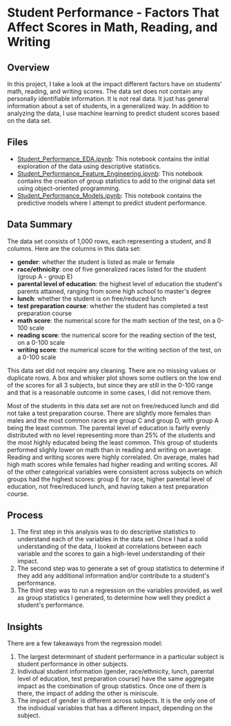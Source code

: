 # Student Performance - Factors That Affect Scores in Math, Reading, and Writing

## Overview
In this project, I take a look at the impact different factors have on students' math, reading, and writing scores.  The data set does not contain any personally identifiable information.  It is not real data.  It just has general information about a set of students, in a generalized way.  In addition to analyzing the data, I use machine learning to predict student scores based on the data set.

## Files
- [Student_Performance_EDA.ipynb](https://github.com/albert-ntiri/student_performance/blob/main/Student_Performance_EDA.ipynb): This notebook contains the initial exploration of the data using descriptive statistics.
- [Student_Performance_Feature_Engineering.ipynb](https://github.com/albert-ntiri/student_performance/blob/main/Student_Performance_Feature_Engineering.ipynb): This notebook contains the creation of group statistics to add to the original data set using object-oriented programming.
- [Student_Performance_Models.ipynb](https://github.com/albert-ntiri/student_performance/blob/main/Student_Performance_Models.ipynb): This notebook contains the predictive models where I attempt to predict student performance.

## Data Summary
The data set consists of 1,000 rows, each representing a student, and 8 columns.  Here are the columns in this data set:
- **gender**: whether the student is listed as male or female
- **race/ethnicity**: one of five generalized races listed for the student (group A - group E)
- **parental level of education**: the highest level of education the student's parents attained, ranging from some high school to master's degree
- **lunch**: whether the student is on free/reduced lunch
- **test preparation course**: whether the student has completed a test preparation course
- **math score**: the numerical score for the math section of the test, on a 0-100 scale
- **reading score**: the numerical score for the reading section of the test, on a 0-100 scale
- **writing score**: the numerical score for the writing section of the test, on a 0-100 scale

This data set did not require any cleaning.  There are no missing values or duplicate rows.  A box and whisker plot shows some outliers on the low end of the scores for all 3 subjects, but since they are still in the 0-100 range and that is a reasonable outcome in some cases, I did not remove them.

Most of the students in this data set are not on free/reduced lunch and did not take a test preparation course.  There are slightly more females than males and the most common races are group C and group D, with group A being the least common.  The parental level of education is fairly evenly distributed with no level representing more than 25% of the students and the most highly educated being the least common.  This group of students performed slighly lower on math than in reading and writing on average.  Reading and writing scores were highly correlated.  On average, males had high math scores while females had higher reading and writing scores.  All of the other categorical variables were consistent across subjects on which groups had the highest scores: group E for race, higher parental level of education, not free/reduced lunch, and having taken a test preparation course.

## Process
1. The first step in this analysis was to do descriptive statistics to understand each of the variables in the data set.  Once I had a solid understanding of the data, I looked at correlations between each variable and the scores to gain a high-level understanding of their impact.
2. The second step was to generate a set of group statistics to determine if they add any additional information and/or contribute to a student's performance.
3. The third step was to run a regression on the variables provided, as well as group statistics I generated, to determine how well they predict a student's performance.

## Insights
There are a few takeaways from the regression model:
1. The largest determinant of student performance in a particular subject is student performance in other subjects.
2. Individual student information (gender, race/ethnicity, lunch, parental level of education, test preparation course) have the same aggregate impact as the combination of group statistics.  Once one of them is there, the impact of adding the other is miniscule.
3. The impact of gender is different across subjects.  It is the only one of the individual variables that has a different impact, depending on the subject.
